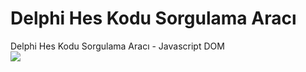 # Delphi Hes Kodu Sorgulama Aracı
Delphi Hes Kodu Sorgulama Aracı - Javascript DOM <br>
![](https://r.resimlink.com/vmgUG4.png)
